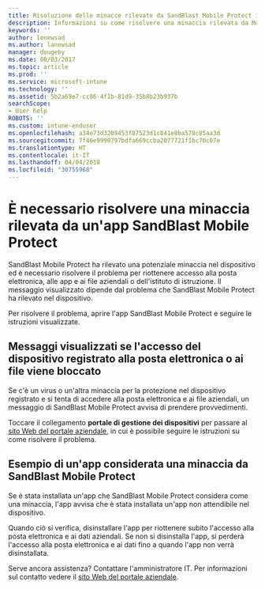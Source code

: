 ```yaml
---
title: Risoluzione delle minacce rilevate da SandBlast Mobile Protect in iOS | Microsoft Docs
description: Informazioni su come risolvere una minaccia rilevata da Mobile Protect in iOS.
keywords: ''
author: lenewsad
ms.author: lanewsad
manager: dougeby
ms.date: 08/03/2017
ms.topic: article
ms.prod: ''
ms.service: microsoft-intune
ms.technology: ''
ms.assetid: 5b2a69e7-cc86-4f1b-81d9-35b8b23b937b
searchScope:
- User help
ROBOTS: ''
ms.custom: intune-enduser
ms.openlocfilehash: a34e73d3209453f07523d1c841e8ba578c85aa3d
ms.sourcegitcommit: 7f46e9990797bdfa669ccba2077721f1bc70c07e
ms.translationtype: HT
ms.contentlocale: it-IT
ms.lasthandoff: 04/04/2018
ms.locfileid: "30755968"
---
```

# <a name="you-need-to-resolve-a-threat-found-by-sandblast-mobile-protect"></a>È necessario risolvere una minaccia rilevata da un'app SandBlast Mobile Protect

SandBlast Mobile Protect ha rilevato una potenziale minaccia nel dispositivo ed è necessario risolvere il problema per riottenere accesso alla posta elettronica, alle app e ai file aziendali o dell'istituto di istruzione. Il messaggio visualizzato dipende dal problema che SandBlast Mobile Protect ha rilevato nel dispositivo.

Per risolvere il problema, aprire l'app SandBlast Mobile Protect e seguire le istruzioni visualizzate.

## <a name="what-you-might-see-if-your-enrolled-device-is-blocked-from-accessing-email-or-files"></a>Messaggi visualizzati se l'accesso del dispositivo registrato alla posta elettronica o ai file viene bloccato

Se c'è un virus o un'altra minaccia per la protezione nel dispositivo registrato e si tenta di accedere alla posta elettronica e ai file aziendali, un messaggio di SandBlast Mobile Protect avvisa di prendere provvedimenti.

Toccare il collegamento **portale di gestione dei dispositivi** per passare al [sito Web del portale aziendale](http://portal.manage.microsoft.com), in cui è possibile seguire le istruzioni su come risolvere il problema.

## <a name="example-of-an-app-that-sandblast-mobile-protect-sees-as-a-threat"></a>Esempio di un'app considerata una minaccia da SandBlast Mobile Protect

Se è stata installata un'app che SandBlast Mobile Protect considera come una minaccia, l'app avvisa che è stata installata un'app non attendibile nel dispositivo.

Quando ciò si verifica, disinstallare l'app per riottenere subito l'accesso alla posta elettronica e ai dati aziendali. Se non si disinstalla l'app, si perderà l'accesso alla posta elettronica e ai dati fino a quando l'app non verrà disinstallata.

Serve ancora assistenza? Contattare l'amministratore IT. Per informazioni sul contatto vedere il [sito Web del portale aziendale](http://portal.manage.microsoft.com).
